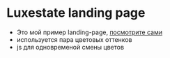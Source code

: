 # Luxestate landing page
- Это мой пример landing-page, [посмотрите сами](https://maximbesperstov.github.io/Luxestate_landing/)
- используется пара цветовых оттенков
- js для одновременой смены цветов

